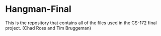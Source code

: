 # Hangman-Final
This is the repository that contains all of the files used in the CS-172 final project. (Chad Ross and Tim Bruggeman)

